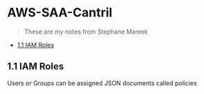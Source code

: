 # AWS-SAA-Cantril
>These are my notes from Stephane Mareek

- [1.1 IAM Roles](#11-iam-roles)


## 1.1 IAM Roles 
Users or Groups can be assigned JSON documents called policies 
